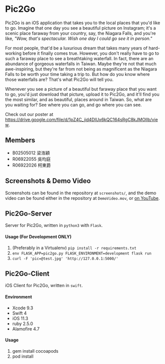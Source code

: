 Pic2Go
======

Pic2Go is an iOS application that takes you to the local places that you'd like to go. Imagine that one day you see a beautiful picture on Instagram; it's a scenic place faraway from your country, say, the Niagara Falls, and you're like, *"Wow, that's spectacular. Wish one day I could go see it in person."*

For most people, that'd be a luxurious dream that takes many years of hard-working before it finally comes true. However, you don't really have to go to such a faraway place to see a breathtaking waterfall. In fact, there are an abundance of gorgeous waterfalls in Taiwan. Maybe they're not that much awe-inspiring, but they're far from not being as magnificent as the Niagara Falls to be worth your time taking a trip to. But how do you know where those waterfalls are? That's what Pic2Go will tell you.

Whenever you see a picture of a beautiful but faraway place that you want to go, you'd just download that picture, upload it to Pic2Go, and it'll find you the most similar, and as beautiful, places around in Taiwan. So, what are you waiting for? See where you can go, and go where you can see.

Check out our poster at https://drive.google.com/file/d/1pZ4C_jid4DlUx6kQC164sRgC8kJMOIlb/view.


## Members

* B02505012 梁浩穎
* R06922055 吳均庭
* R06922026 柯東爵


## Screenshots & Demo Video

Screenshots can be found in the repository at `screenshots/`, and the demo video can be found either in the repository at `DemoVideo.mov`, or [on YouTube](https://www.youtube.com/watch?v=Po6TzwhD_S8&feature=youtu.be).


## Pic2Go-Server

Server for Pic2Go, written in `python3` with `Flask`.

#### Usage (For Development ONLY)

1. (Preferably in a Virtualenv) `pip install -r requirements.txt`
2. `env FLASK_APP=pic2go.py FLASK_ENVIRONMENT=development flask run`
3. `curl -F 'pic=@test.jpg' 'http://127.0.0.1:5000/'`


## Pic2Go-Client

iOS Client for Pic2Go, written in `swift`.

#### Environment

* Xcode 9.3 
* Swift 4 
* iOS 11.3
* ruby 2.5.0
* Alamofire 4.7

#### Usage

1. gem install cocoapods
2. pod install
